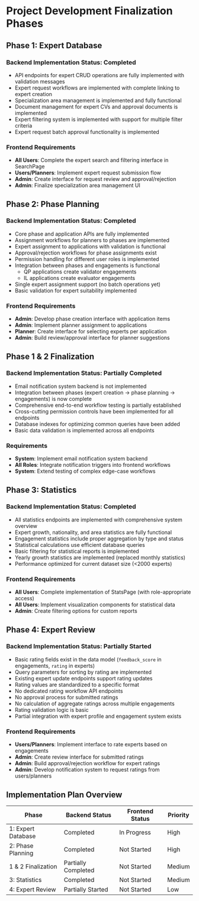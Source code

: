 # Project Development Finalization Phases

## Phase 1: Expert Database
### Backend Implementation Status: Completed
- API endpoints for expert CRUD operations are fully implemented with validation messages
- Expert request workflows are implemented with complete linking to expert creation
- Specialization area management is implemented and fully functional
- Document management for expert CVs and approval documents is implemented
- Expert filtering system is implemented with support for multiple filter criteria
- Expert request batch approval functionality is implemented

### Frontend Requirements
- **All Users**: Complete the expert search and filtering interface in SearchPage
- **Users/Planners**: Implement expert request submission flow
- **Admin**: Create interface for request review and approval/rejection
- **Admin**: Finalize specialization area management UI

## Phase 2: Phase Planning
### Backend Implementation Status: Completed
- Core phase and application APIs are fully implemented
- Assignment workflows for planners to phases are implemented
- Expert assignment to applications with validation is functional
- Approval/rejection workflows for phase assignments exist
- Permission handling for different user roles is implemented
- Integration between phases and engagements is functional
  - QP applications create validator engagements
  - IL applications create evaluator engagements
- Single expert assignment support (no batch operations yet)
- Basic validation for expert suitability implemented

### Frontend Requirements
- **Admin**: Develop phase creation interface with application items
- **Admin**: Implement planner assignment to applications
- **Planner**: Create interface for selecting experts per application
- **Admin**: Build review/approval interface for planner suggestions

## Phase 1 & 2 Finalization
### Backend Implementation Status: Partially Completed
- Email notification system backend is not implemented
- Integration between phases (expert creation → phase planning → engagements) is now complete
- Comprehensive end-to-end workflow testing is partially established
- Cross-cutting permission controls have been implemented for all endpoints
- Database indexes for optimizing common queries have been added
- Basic data validation is implemented across all endpoints

### Requirements
- **System**: Implement email notification system backend
- **All Roles**: Integrate notification triggers into frontend workflows
- **System**: Extend testing of complex edge-case workflows

## Phase 3: Statistics
### Backend Implementation Status: Completed
- All statistics endpoints are implemented with comprehensive system overview
- Expert growth, nationality, and area statistics are fully functional
- Engagement statistics include proper aggregation by type and status
- Statistical calculations use efficient database queries
- Basic filtering for statistical reports is implemented
- Yearly growth statistics are implemented (replaced monthly statistics)
- Performance optimized for current dataset size (<2000 experts)

### Frontend Requirements
- **All Users**: Complete implementation of StatsPage (with role-appropriate access)
- **All Users**: Implement visualization components for statistical data
- **Admin**: Create filtering options for custom reports

## Phase 4: Expert Review
### Backend Implementation Status: Partially Started
- Basic rating fields exist in the data model (`feedback_score` in engagements, `rating` in experts)
- Query parameters for sorting by rating are implemented
- Existing expert update endpoints support rating updates
- Rating values are standardized to a specific format
- No dedicated rating workflow API endpoints
- No approval process for submitted ratings
- No calculation of aggregate ratings across multiple engagements
- Rating validation logic is basic
- Partial integration with expert profile and engagement system exists

### Frontend Requirements
- **Users/Planners**: Implement interface to rate experts based on engagements
- **Admin**: Create review interface for submitted ratings
- **Admin**: Build approval/rejection workflow for expert ratings
- **Admin**: Develop notification system to request ratings from users/planners

## Implementation Plan Overview

| Phase | Backend Status | Frontend Status | Priority |
|-------|---------------|-----------------|----------|
| 1: Expert Database | Completed | In Progress | High |
| 2: Phase Planning | Completed | Not Started | High |
| 1 & 2 Finalization | Partially Completed | Not Started | Medium |
| 3: Statistics | Completed | Not Started | Medium |
| 4: Expert Review | Partially Started | Not Started | Low |